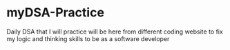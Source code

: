# myDSA-Practice
Daily DSA that I will practice will be here from different coding website to fix my logic and thinking skills to be as a software developer
